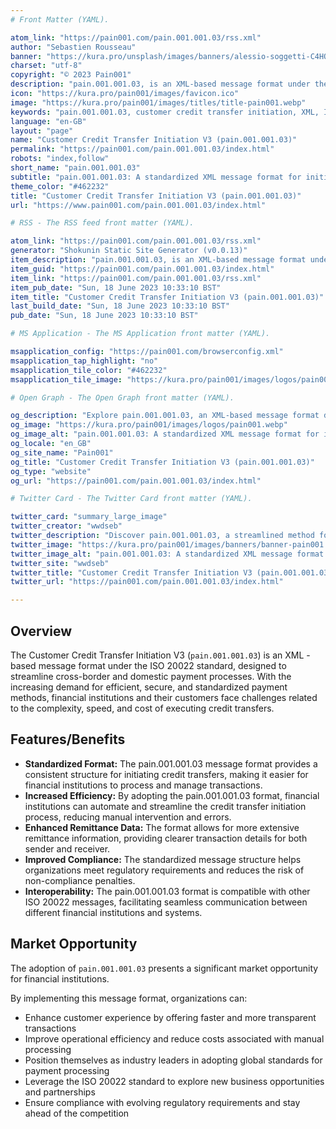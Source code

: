 ```yaml
---
# Front Matter (YAML).

atom_link: "https://pain001.com/pain.001.001.03/rss.xml"
author: "Sebastien Rousseau"
banner: "https://kura.pro/unsplash/images/banners/alessio-soggetti-C4HO6MzEWrU-unsplash.jpg"
charset: "utf-8"
copyright: "© 2023 Pain001"
description: "pain.001.001.03, is an XML-based message format under the ISO 20022 standard designed to streamline cross-border and domestic payment processes."
icon: "https://kura.pro/pain001/images/favicon.ico"
image: "https://kura.pro/pain001/images/titles/title-pain001.webp"
keywords: "pain.001.001.03, customer credit transfer initiation, XML, ISO 20022, cross-border payments, domestic payments, efficiency, speed, cost, compliance, market opportunity"
language: "en-GB"
layout: "page"
name: "Customer Credit Transfer Initiation V3 (pain.001.001.03)"
permalink: "https://pain001.com/pain.001.001.03/index.html"
robots: "index,follow"
short_name: "pain.001.001.03"
subtitle: "pain.001.001.03: A standardized XML message format for initiating credit transfers."
theme_color: "#462232"
title: "Customer Credit Transfer Initiation V3 (pain.001.001.03)"
url: "https://www.pain001.com/pain.001.001.03/index.html"

# RSS - The RSS feed front matter (YAML).

atom_link: "https://pain001.com/pain.001.001.03/rss.xml"
generator: "Shokunin Static Site Generator (v0.0.13)"
item_description: "pain.001.001.03, is an XML-based message format under the ISO 20022 standard designed to streamline cross-border and domestic payment processes."
item_guid: "https://pain001.com/pain.001.001.03/index.html"
item_link: "https://pain001.com/pain.001.001.03/rss.xml"
item_pub_date: "Sun, 18 June 2023 10:33:10 BST"
item_title: "Customer Credit Transfer Initiation V3 (pain.001.001.03)"
last_build_date: "Sun, 18 June 2023 10:33:10 BST"
pub_date: "Sun, 18 June 2023 10:33:10 BST"

# MS Application - The MS Application front matter (YAML).

msapplication_config: "https://pain001.com/browserconfig.xml"
msapplication_tap_highlight: "no"
msapplication_tile_color: "#462232"
msapplication_tile_image: "https://kura.pro/pain001/images/logos/pain001.webp"

# Open Graph - The Open Graph front matter (YAML).

og_description: "Explore pain.001.001.03, an XML-based message format designed to enhance cross-border and domestic payment processes. Learn how it increases efficiency, improves compliance, and enables interoperability."
og_image: "https://kura.pro/pain001/images/logos/pain001.webp"
og_image_alt: "pain.001.001.03: A standardized XML message format for initiating credit transfers."
og_locale: "en_GB"
og_site_name: "Pain001"
og_title: "Customer Credit Transfer Initiation V3 (pain.001.001.03)"
og_type: "website"
og_url: "https://pain001.com/pain.001.001.03/index.html"

# Twitter Card - The Twitter Card front matter (YAML).

twitter_card: "summary_large_image"
twitter_creator: "wwdseb"
twitter_description: "Discover pain.001.001.03, a streamlined method for initiating credit transfers. Enhance efficiency, improve compliance, and ensure interoperability with this ISO 20022 standard."
twitter_image: "https://kura.pro/pain001/images/banners/banner-pain001.png"
twitter_image_alt: "pain.001.001.03: A standardized XML message format for initiating credit transfers."
twitter_site: "wwdseb"
twitter_title: "Customer Credit Transfer Initiation V3 (pain.001.001.03)"
twitter_url: "https://pain001.com/pain.001.001.03/index.html"

---
```


<!-- markdownlint-disable MD033 MD041 -->

<div class="row g-0">
    <div
      class="col-lg-6 order-lg-2 text-white"
      style="
        background: url(
          'https://kura.pro/unsplash/images/banners/ash-YfgE8WCcZsQ-unsplash.jpg')
          no-repeat;
        background-size: cover;
        background-position: center;
        ">
    </div>
    <div class="col-lg-6 order-lg-1 text-left">
      <div class="container-fluid px-5 py-5">

<!-- markdownlint-enable MD033 MD041 -->

## Overview

The Customer Credit Transfer Initiation V3 (`pain.001.001.03`) is an XML
-based message format under the ISO 20022 standard, designed to
streamline cross-border and domestic payment processes. With the
increasing demand for efficient, secure, and standardized payment
methods, financial institutions and their customers face challenges
related to the complexity, speed, and cost of executing credit transfers.

## Features/Benefits

- **Standardized Format:** The pain.001.001.03 message format provides a consistent structure for initiating credit transfers, making it easier for financial institutions to process and manage transactions.
- **Increased Efficiency:** By adopting the pain.001.001.03 format, financial institutions can automate and streamline the credit transfer initiation process, reducing manual intervention and errors.
- **Enhanced Remittance Data:** The format allows for more extensive remittance information, providing clearer transaction details for both sender and receiver.
- **Improved Compliance:** The standardized message structure helps organizations meet regulatory requirements and reduces the risk of non-compliance penalties.
- **Interoperability:** The pain.001.001.03 format is compatible with other ISO 20022 messages, facilitating seamless communication between different financial institutions and systems.

## Market Opportunity

The adoption of `pain.001.001.03` presents a significant market
opportunity for financial institutions.

By implementing this message format, organizations can:

- Enhance customer experience by offering faster and more transparent transactions
- Improve operational efficiency and reduce costs associated with manual processing
- Position themselves as industry leaders in adopting global standards for payment processing
- Leverage the ISO 20022 standard to explore new business opportunities and partnerships
- Ensure compliance with evolving regulatory requirements and stay ahead of the competition

<!-- markdownlint-disable MD033 MD041 -->

  </div>
  </div>
</div>

<!-- markdownlint-enable MD033 MD041 -->
